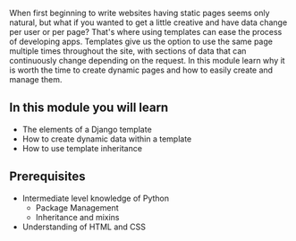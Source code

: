 When first beginning to write websites having static pages seems only natural, but what if you wanted to get a little creative and have data change per user or per page? That's where using templates can ease the process of developing apps. Templates give us the option to use the same page multiple times throughout the site, with sections of data that can continuously change depending on the request. In this module learn why it is worth the time to create dynamic pages and how to easily create and manage them.

## In this module you will learn

- The elements of a Django template
- How to create dynamic data within a template
- How to use template inheritance

## Prerequisites

- Intermediate level knowledge of Python
  - Package Management
  - Inheritance and mixins
- Understanding of HTML and CSS